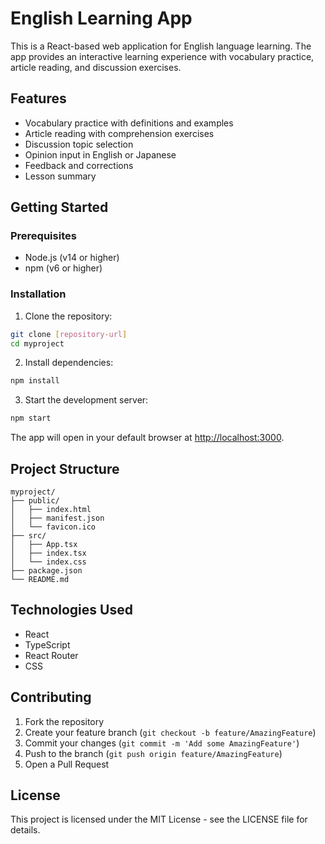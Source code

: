 # English Learning App

This is a React-based web application for English language learning. The app provides an interactive learning experience with vocabulary practice, article reading, and discussion exercises.

## Features

- Vocabulary practice with definitions and examples
- Article reading with comprehension exercises
- Discussion topic selection
- Opinion input in English or Japanese
- Feedback and corrections
- Lesson summary

## Getting Started

### Prerequisites

- Node.js (v14 or higher)
- npm (v6 or higher)

### Installation

1. Clone the repository:
```bash
git clone [repository-url]
cd myproject
```

2. Install dependencies:
```bash
npm install
```

3. Start the development server:
```bash
npm start
```

The app will open in your default browser at [http://localhost:3000](http://localhost:3000).

## Project Structure

```
myproject/
├── public/
│   ├── index.html
│   ├── manifest.json
│   └── favicon.ico
├── src/
│   ├── App.tsx
│   ├── index.tsx
│   └── index.css
├── package.json
└── README.md
```

## Technologies Used

- React
- TypeScript
- React Router
- CSS

## Contributing

1. Fork the repository
2. Create your feature branch (`git checkout -b feature/AmazingFeature`)
3. Commit your changes (`git commit -m 'Add some AmazingFeature'`)
4. Push to the branch (`git push origin feature/AmazingFeature`)
5. Open a Pull Request

## License

This project is licensed under the MIT License - see the LICENSE file for details. 